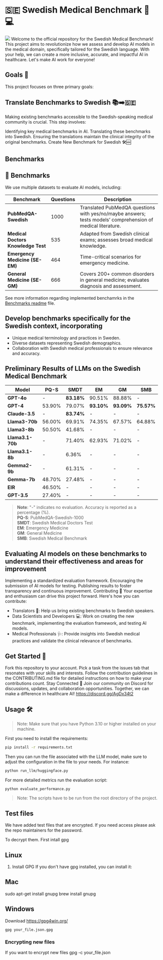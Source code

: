 # 🇸🇪 Swedish Medical Benchmark 🏥💻

<img src="logo.png">
Welcome to the official repository for the Swedish Medical Benchmark! This project aims to revolutionize how we assess and develop AI models in the medical domain, specifically tailored for the Swedish language. With your help, we can create a more inclusive, accurate, and impactful AI in healthcare. Let's make AI work for everyone!

## Goals 🎯

This project focuses on three primary goals:

## Translate Benchmarks to Swedish 📚➡️🇸🇪

Making existing benchmarks accessible to the Swedish-speaking medical community is crucial. This step involves:

Identifying key medical benchmarks in AI.
Translating these benchmarks into Swedish.
Ensuring the translations maintain the clinical integrity of the original benchmarks.
Create New Benchmark for Swedish 🛠️🆕

## Benchmarks

## 🚀 Benchmarks

We use multiple datasets to evaluate AI models, including:

| **Benchmark**                  | **Questions** | **Description**                                                                                        |
|---------------------------------|---------------|--------------------------------------------------------------------------------------------------------|
| **PubMedQA-Swedish**            | 1000          | Translated PubMedQA questions with yes/no/maybe answers; tests models’ comprehension of medical literature. |
| **Medical Doctors Knowledge Test** | 535          | Adapted from Swedish clinical exams; assesses broad medical knowledge.                                   |
| **Emergency Medicine (SE-EM)**  | 464           | Time-critical scenarios for emergency medicine.                                                         |
| **General Medicine (SE-GM)**    | 666           | Covers 200+ common disorders in general medicine; evaluates diagnosis and assessment.                    |


See more information regarding implemented benchamrks in the [Benchmarks readme](benchmarks/BENCHMARK_DESCRIPTIONS.md) file.

## Develop benchmarks specifically for the Swedish context, incorporating

- Unique medical terminology and practices in Sweden.
- Diverse datasets representing Swedish demographics.
- Collaboration with Swedish medical professionals to ensure relevance and accuracy.

## Preliminary Results of LLMs on the Swedish Medical Benchmark

| **Model**      | **PQ-S** | **SMDT** | **EM** | **GM**  | **SMB** |
|----------------|----------|----------|--------|---------|---------|
| **GPT-4o**     | -        | **83.18%** | 90.51% | 88.88%  | -       |
| **GPT-4**      | 53.90%   | 79.07%   | **93.10%** | **93.09%** | **75.57%** |
| **Claude-3.5** | -        | **83.74%** | -      | -       | -       |
| **Llama3-70b** | 56.00%   | 69.91%   | 74.35% | 67.57%  | 64.88%  |
| **Llama3-8b**  | 50.50%   | 41.68%   | -      | -       | -       |
| **Llama3.1-70b** | -      | 71.40%   | 62.93% | 71.02%  | -       |
| **Llama3.1-8b** | -       | 6.36%    | -      | -       | -       |
| **Gemma2-9b**  | -        | 61.31%   | -      | -       | -       |
| **Gemma-7b**   | 48.70%   | 27.48%   | -      | -       | -       |
| **EIR**        | 46.50%   | -        | -      | -       | -       |
| **GPT-3.5**    | 27.40%   | -        | -      | -       | -       |

> **Note**: "-" indicates no evaluation. Accuracy is reported as a percentage (%).  
> **PQ-S**: PubMedQA-Swedish-1000  
> **SMDT**: Swedish Medical Doctors Test  
> **EM**: Emergency Medicine  
> **GM**: General Medicine  
> **SMB**: Swedish Medical Benchmark

## Evaluating AI models on these benchmarks to understand their effectiveness and areas for improvement

Implementing a standardized evaluation framework.
Encouraging the submission of AI models for testing.
Publishing results to foster transparency and continuous improvement.
Contributing 🤝
Your expertise and enthusiasm can drive this project forward. Here's how you can contribute:

- Translators 📝: Help us bring existing benchmarks to Swedish speakers.
- Data Scientists and Developers 💻: Work on creating the new benchmark, implementing the evaluation framework, and testing AI models.
- Medical Professionals 🩺: Provide insights into Swedish medical practices and validate the clinical relevance of benchmarks.

## Get Started 🚀

Fork this repository to your account.
Pick a task from the issues tab that resonates with your skills and interests.
Follow the contribution guidelines in the CONTRIBUTING.md file for detailed instructions on how to make your contributions count.
Stay Connected 💬
Join our community on Discord for discussions, updates, and collaboration opportunities. Together, we can make a difference in healthcare AI!
<https://discord.gg/AgDx34t2>

## Usage 🛠

> Note: Make sure that you have Python 3.10 or higher installed on your machine.

First  you n️eed to install the requirements:
```bash
pip install -r requirements.txt
```

Then you can run the file associated with the LLM model, make sure to adjust the configuration in the file to your needs. For instance:
```bash
python run_llm/huggingface.py
```

For more detailed metrics run the evaluation script:
```bash
python evaluate_performance.py
```

> Note: The scripts have to be run from the root directory of the project.

## Test files
We have added test files that are encrypted. If you need access please ask the repo maintainers for the password.

To decrypt them. First intall gpg

## Linux
1. Install GPG
If you don't have gpg installed, you can install it:

## Mac
sudo apt-get install gnupg
brew install gnupg
## Windows
Download https://gpg4win.org/

```
gpg your_file.json.gpg
```

### Encrypting new files
If you want to encrypt new files
gpg -c your_file.json

